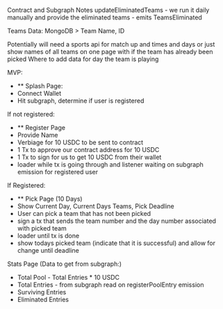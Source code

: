 Contract and Subgraph Notes
updateEliminatedTeams - we run it daily manually and provide the eliminated teams - emits TeamsEliminated

Teams Data: MongoDB > Team Name, ID

Potentially will need a sports api for match up and times and days
or just show names of all teams on one page with if the team has already been picked
Where to add data for day the team is playing

MVP:

- \*\* Splash Page:
- Connect Wallet
- Hit subgraph, determine if user is registered

If not registered:

- \*\* Register Page
- Provide Name
- Verbiage for 10 USDC to be sent to contract
- 1 Tx to approve our contract address for 10 USDC
- 1 Tx to sign for us to get 10 USDC from their wallet
- loader while tx is going through and listener waiting on subgraph emission for registered user

If Registered:

- \*\* Pick Page (10 Days)
- Show Current Day, Current Days Teams, Pick Deadline
- User can pick a team that has not been picked
- sign a tx that sends the team number and the day number associated with picked team
- loader until tx is done
- show todays picked team (indicate that it is successful) and allow for change until deadline

Stats Page (Data to get from subgraph:)

- Total Pool - Total Entries \* 10 USDC
- Total Entries - from subgraph read on registerPoolEntry emission
- Surviving Entries
- Eliminated Entries
